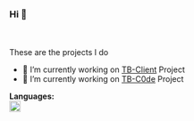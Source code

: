 ### Hi 👋

<br />
<br />
These are the projects I do

- 🔭 I’m currently working on [TB-Client](https://tb-client.pl) Project
- 🌱 I’m currently working on [TB-C0de](https://github.com/TB-C0de) Project

**Languages:**  
<code><img height="20" src="https://icon2.cleanpng.com/20180810/cxt/kisspng-oracle-certified-professional-java-se-programmer-c-grails-development-groovy-development-grails-d-5b6dde2478a285.7026776415339269484941.jpg"></code> 
